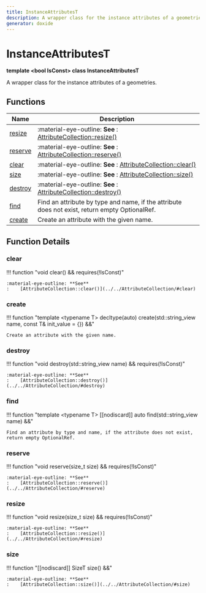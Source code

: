 ```yaml
---
title: InstanceAttributesT
description: A wrapper class for the instance attributes of a geometries. 
generator: doxide
---
```



# InstanceAttributesT

**template &lt;bool IsConst&gt; class InstanceAttributesT**



A wrapper class for the instance attributes of a geometries.
     




## Functions

| Name | Description |
| ---- | ----------- |
| [resize](#resize) |  :material-eye-outline: **See** :    [AttributeCollection::resize()](../../AttributeCollection/#resize)  |
| [reserve](#reserve) |  :material-eye-outline: **See** :    [AttributeCollection::reserve()](../../AttributeCollection/#reserve)  |
| [clear](#clear) |  :material-eye-outline: **See** :    [AttributeCollection::clear()](../../AttributeCollection/#clear)  |
| [size](#size) |  :material-eye-outline: **See** :    [AttributeCollection::size()](../../AttributeCollection/#size)  |
| [destroy](#destroy) |  :material-eye-outline: **See** :    [AttributeCollection::destroy()](../../AttributeCollection/#destroy)  |
| [find](#find) | Find an attribute by type and name, if the attribute does not exist, return empty OptionalRef.  |
| [create](#create) | Create an attribute with the given name.  |

## Function Details

### clear<a name="clear"></a>
!!! function "void clear() &amp;&amp; requires(!IsConst)"

    
    
    :material-eye-outline: **See**
    :    [AttributeCollection::clear()](../../AttributeCollection/#clear)
    
    

### create<a name="create"></a>
!!! function "template &lt;typename T&gt; decltype(auto) create(std::string_view name, const T&amp; init_value = {}) &amp;&amp;"

    
    
    Create an attribute with the given name.
             
    
    
    

### destroy<a name="destroy"></a>
!!! function "void destroy(std::string_view name) &amp;&amp; requires(!IsConst)"

    
    
    :material-eye-outline: **See**
    :    [AttributeCollection::destroy()](../../AttributeCollection/#destroy)
    
    

### find<a name="find"></a>
!!! function "template &lt;typename T&gt; [[nodiscard]] auto find(std::string_view name) &amp;&amp;"

    
    
    Find an attribute by type and name, if the attribute does not exist, return empty OptionalRef.
             
    
    
    

### reserve<a name="reserve"></a>
!!! function "void reserve(size_t size) &amp;&amp; requires(!IsConst)"

    
    
    :material-eye-outline: **See**
    :    [AttributeCollection::reserve()](../../AttributeCollection/#reserve)
    
    

### resize<a name="resize"></a>
!!! function "void resize(size_t size) &amp;&amp; requires(!IsConst)"

    
    
    :material-eye-outline: **See**
    :    [AttributeCollection::resize()](../../AttributeCollection/#resize)
    
    

### size<a name="size"></a>
!!! function "[[nodiscard]] SizeT size() &amp;&amp;"

    
    
    :material-eye-outline: **See**
    :    [AttributeCollection::size()](../../AttributeCollection/#size)
    
    

